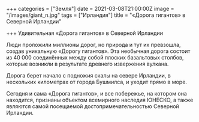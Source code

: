 +++
categories = ["Земля"]
date = 2021-03-08T21:00:00Z
image = "/images/giant_n.jpg"
tags = ["Ирландия"]
title = "«Дорога гигантов» в Северной Ирландии"

+++
Удивительная «Дорога гигантов» в Северной Ирландии  
  
Люди проложили миллионы дорог, но природа и тут их превзошла, создав уникальную «Дорогу гигантов». Эта необычная дорога состоит из 40 000 соединённых между собой плоских базальтовых столбов, которые возникли в результате древнего извержения вулкана.   
  
Дорога берет начало с подножия скалы на севере Ирландии, в нескольких километрах от города Бушмилса, и уходит прямо в море.  
  
Сегодня и сама «Дорога гигантов», и все побережье, на котором она находится, признаны объектом всемирного наследия ЮНЕСКО, а также являются самой посещаемой достопримечательностью Северной Ирландии.